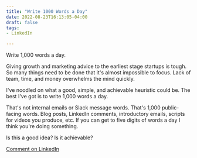 ```yaml
---
title: "Write 1000 Words a Day"
date: 2022-08-23T16:13:05-04:00
draft: false
tags:
- LinkedIn

---
```

Write 1,000 words a day.

Giving growth and marketing advice to the earliest stage startups is tough. So many things need to be done that it's almost impossible to focus. Lack of team, time, and money overwhelms the mind quickly.

I've noodled on what a good, simple, and achievable heuristic could be. The best I've got is to write 1,000 words a day.

That's not internal emails or Slack message words. That's 1,000 public-facing words. Blog posts, LinkedIn comments, introductory emails, scripts for videos you produce, etc. If you can get to five digits of words a day I think you're doing something.

Is this a good idea? Is it achievable?

[Comment on LinkedIn](https://www.linkedin.com/feed/update/urn:li:activity:6967936669442338816/ "I mean, Stephen King writes 2,000 words. He's only the most prolific author of all-time. The least you can do is write half that many words.")
